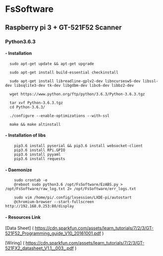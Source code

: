 # FsSoftware

## Raspberry pi 3 + GT-521F52 Scanner

### Python3.6.3

#### - Installation 
````
  sudo apt-get update && apt-get upgrade

  sudo apt-get install build-essential checkinstall
  
  sudo apt-get install libreadline-gplv2-dev libncursesw5-dev libssl-dev libsqlite3-dev tk-dev libgdbm-dev libc6-dev libbz2-dev
  
  wget https://www.python.org/ftp/python/3.6.3/Python-3.6.3.tgz

  tar xvf Python-3.6.3.tgz
  cd Python-3.6.3/

  ./configure --enable-optimizations --with-ssl

  make && make altinstall
````

#### - Installation of libs
````
    pip3.6 install pyserial && pip3.6 install websocket-client
    pip3.6 install RPi.GPIO
    pip3.6 install pyyaml
    pip3.6 install requests
````

#### - Daemonize
````
    sudo crontab -e
    @reboot sudo python3.6 /opt/FsSoftware/EzABS.py > /opt/FsSoftware/raw_log.txt 2> /opt/FsSoftware/err_logs.txt
    
    sudo vim /home/pi/.config/lxsession/LXDE-pi/autostart
    @chromium-browser --start-fullscreen http://192.168.0.253:80/display
````

#### - Resources Link

[Data Sheet] ( https://cdn.sparkfun.com/assets/learn_tutorials/7/2/3/GT-521F52_Programming_guide_V10_20161001.pdf )

[Wiring] ( https://cdn.sparkfun.com/assets/learn_tutorials/7/2/3/GT-521FX2_datasheet_V1.1__003_.pdf )
